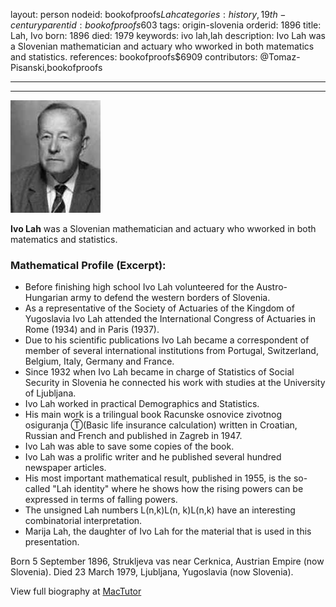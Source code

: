 layout: person
nodeid: bookofproofs$Lah
categories: history,19th-century
parentid: bookofproofs$603
tags: origin-slovenia
orderid: 1896
title: Lah, Ivo
born: 1896
died: 1979
keywords: ivo lah,lah
description: Ivo Lah was a Slovenian mathematician and actuary who wworked in both matematics and statistics.
references: bookofproofs$6909
contributors: @Tomaz-Pisanski,bookofproofs

---



---

![Lah.jpg](https://github.com/bookofproofs/bookofproofs.github.io/blob/main/_sources/_assets/images/portraits/Lah.jpg?raw=true)

**Ivo Lah** was a Slovenian mathematician and actuary who wworked in both matematics and statistics.

### Mathematical Profile (Excerpt):
* Before finishing high school Ivo Lah volunteered for the Austro-Hungarian army to defend the western borders of Slovenia.
* As a representative of the Society of Actuaries of the Kingdom of Yugoslavia Ivo Lah attended the International Congress of Actuaries in Rome (1934) and in Paris (1937).
* Due to his scientific publications Ivo Lah became a correspondent of member of several international institutions from Portugal, Switzerland, Belgium, Italy, Germany and France.
* Since 1932 when Ivo Lah became in charge of Statistics of Social Security in Slovenia he connected his work with studies at the University of Ljubljana.
* Ivo Lah worked in practical Demographics and Statistics.
* His main work is a trilingual book Racunske osnovice zivotnog osiguranja Ⓣ(Basic life insurance calculation) written in Croatian, Russian and French and published in Zagreb in 1947.
* Ivo Lah was able to save some copies of the book.
* Ivo Lah was a prolific writer and he published several hundred newspaper articles.
* His most important mathematical result, published in 1955, is the so-called "Lah identity" where he shows how the rising powers can be expressed in terms of falling powers.
* The unsigned Lah numbers L(n,k)L(n, k)L(n,k) have an interesting combinatorial interpretation.
* Marija Lah, the daughter of Ivo Lah for the material that is used in this presentation.

Born 5 September 1896, Strukljeva vas near Cerknica, Austrian Empire (now Slovenia). Died 23 March 1979, Ljubljana, Yugoslavia (now Slovenia).

View full biography at [MacTutor](https://mathshistory.st-andrews.ac.uk/Biographies/Lah/)

